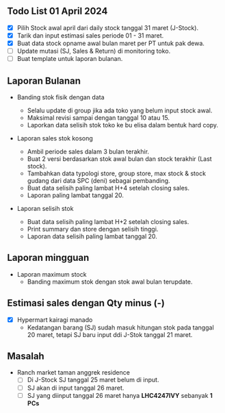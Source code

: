 ## Todo List 01 April 2024
- [x] Pilih Stock awal april dari daily stock tanggal 31 maret (J-Stock).
- [x] Tarik dan input estimasi sales periode 01 - 31 maret.
- [x] Buat data stock opname awal bulan maret per PT untuk pak dewa.
- [ ] Update mutasi (SJ, Sales & Return) di monitoring toko.
- [ ] Buat template untuk laporan bulanan.

## Laporan Bulanan

- Banding stok fisik dengan data
	- Selalu update di group jika ada toko yang belum input stock awal.
	- Maksimal revisi sampai dengan tanggal 10 atau 15.
	- Laporkan data selisih stok toko ke bu elisa dalam bentuk hard copy.

- Laporan sales stok kosong
	- Ambil periode sales dalam 3 bulan terakhir.
	- Buat 2 versi berdasarkan stok awal bulan dan stock terakhir (Last stock).
	- Tambahkan data typologi store, group store, max stock & stock gudang dari data SPC (deni) sebagai pembanding.
	- Buat data selisih paling lambat H+4 setelah closing sales.
	- Laporan paling lambat tanggal 20.

- Laporan selisih stok
	- Buat data selisih paling lambat H+2 setelah closing sales.
	- Print summary dan store dengan selisih tinggi.
	- Laporan data selisih paling lambat tanggal 20.

## Laporan mingguan

- Laporan maximum stock
	- Banding maximum stok dengan stok awal bulan terupdate.

## Estimasi sales dengan Qty minus (-)

- [x] Hypermart kairagi manado
	- Kedatangan barang (SJ) sudah masuk hitungan stok pada tanggal 20 maret, tetapi SJ baru input ddi J-Stok tanggal 21 maret.

## Masalah

- Ranch market taman anggrek residence
	- [ ] Di J-Stock SJ tanggal 25 maret belum di input.
	- [ ] SJ akan di input tanggal 26 maret.
	- [ ] SJ yang diinput tanggal 26 maret hanya **LHC4247IVY** sebanyak **1 PCs**
